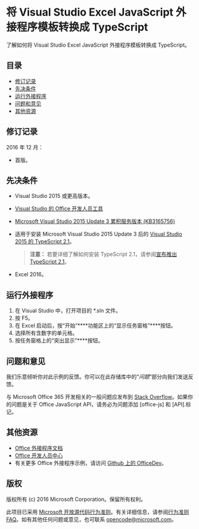 # <a name="typescripting-visual-studio-excel-javascript-add-in-template"></a>将 Visual Studio Excel JavaScript 外接程序模板转换成 TypeScript

了解如何将 Visual Studio Excel JavaScript 外接程序模板转换成 TypeScript。 

## <a name="table-of-contents"></a>目录
* [修订记录](#change-history)
* [先决条件](#prerequisites)
* [运行外接程序](#test-the-add-in)
* [问题和意见](#questions-and-comments)
* [其他资源](#additional-resources)

## <a name="change-history"></a>修订记录

2016 年 12 月：

* 首版。

## <a name="prerequisites"></a>先决条件

* Visual Studio 2015 或更高版本。
* [Visual Studio 的 Office 开发人员工具](https://www.visualstudio.com/en-us/features/office-tools-vs.aspx)
* [Microsoft Visual Studio 2015 Update 3 累积服务版本 (KB3165756)](https://msdn.microsoft.com/en-us/library/mt752379.aspx)
* 适用于安装 Microsoft Visual Studio 2015 Update 3 后的 [Visual Studio 2015 的 TypeScript 2.1](http://download.microsoft.com/download/6/D/8/6D8381B0-03C1-4BD2-AE65-30FF0A4C62DA/TS2.1-dev14update3-20161206.2/TypeScript_Dev14Full.exe)。

   > **注意：**  若要详细了解如何安装 TypeScript 2.1，请参阅[宣布推出 TypeScript 2.1](https://blogs.msdn.microsoft.com/typescript/2016/12/07/announcing-typescript-2-1/)。

* Excel 2016。

## <a name="run-the-add-in"></a>运行外接程序

1. 在 Visual Studio 中，打开项目的 *.sln 文件。
2. 按 F5。
3. 在 Excel 启动后，按“开始”****功能区上的“显示任务窗格”****按钮。
5. 选择所有含数字的单元格。
6. 按任务窗格上的“突出显示”****按钮。 

## <a name="questions-and-comments"></a>问题和意见

我们乐意倾听你对此示例的反馈。你可以在此存储库中的“*问题*”部分向我们发送反馈。

与 Microsoft Office 365 开发相关的一般问题应发布到 [Stack Overflow](http://stackoverflow.com/questions/tagged/office-js+API)。如果你的问题是关于 Office JavaScript API，请务必为问题添加 [office-js] 和 [API].标记。

## <a name="additional-resources"></a>其他资源

* [Office 外接程序文档](https://msdn.microsoft.com/en-us/library/office/jj220060.aspx)
* [Office 开发人员中心](http://dev.office.com/)
* 有关更多 Office 外接程序示例，请访问 [Github 上的 OfficeDev](https://github.com/officedev)。

## <a name="copyright"></a>版权
版权所有 (c) 2016 Microsoft Corporation。保留所有权利。



此项目已采用 [Microsoft 开放源代码行为准则](https://opensource.microsoft.com/codeofconduct/)。有关详细信息，请参阅[行为准则 FAQ](https://opensource.microsoft.com/codeofconduct/faq/)。如有其他任何问题或意见，也可联系 [opencode@microsoft.com](mailto:opencode@microsoft.com)。
